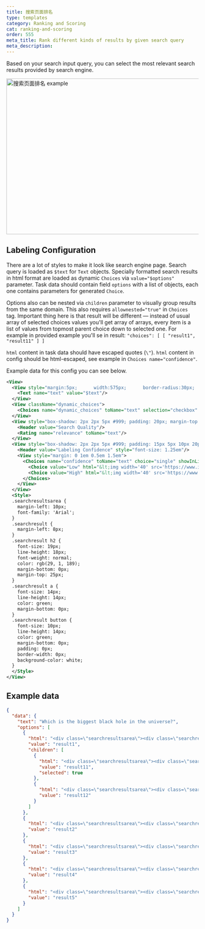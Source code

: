 ```yaml
---
title: 搜索页面排名
type: templates
category: Ranking and Scoring
cat: ranking-and-scoring
order: 555
meta_title: Rank different kinds of results by given search query
meta_description: 
---
```


Based on your search input query, you can select the most relevant search results provided by search engine.
<br/>

<img src="/images/templates/serp-ranking.png" alt="搜索页面排名 example" class="gif-border" width="552px" height="408px" />

## Labeling Configuration

There are a lot of styles to make it look like search engine page. Search query is loaded as `$text` for `Text` objects. Specially formatted search results in html format are loaded as dynamic `Choices` via `value="$options"` parameter. Task data should contain field `options` with a list of objects, each one contains parameters for generated `Choice`.

Options also can be nested via `children` parameter to visually group results from the same domain. This also requires `allownested="true"` in `Choices` tag. Important thing here is that result will be different — instead of usual array of selected choices values you'll get array of arrays, every item is a list of values from topmost parent choice down to selected one. For example in provided example you'll se in result:
`"choices": [ [ "result1", "result11" ] ]`

`html` content in task data should have escaped quotes (`\"`). `html` content in config should be html-escaped, see example in `Choices name="confidence"`.

Example data for this config you can see below.

```xml
<View>
  <View style="margin:5px;      width:575px;      border-radius:30px;      border:1px solid #dcdcdc;             height:45px;      width:500px;      font-size:16px;             display: flex;             justify-content: center;             padding: 8px;      outline: none;             background-image: url('https://htx-pub.s3.amazonaws.com/samples/google-search-magnifying-glass-icon-5.jpeg');             background-position: left center;             background-size: 24px;             background-repeat: no-repeat;             background-origin: content-box;                ">
    <Text name="text" value="$text"/>
  </View>
  <View className="dynamic_choices">
    <Choices name="dynamic_choices" toName="text" selection="checkbox" value="$options" layout="vertical" choice="multiple" allownested="true"/>
  </View>
  <View style="box-shadow: 2px 2px 5px #999; padding: 20px; margin-top: 1em; border-radius: 5px;">
    <Header value="Search Quality"/>
    <Rating name="relevance" toName="text"/>
  </View>
  <View style="box-shadow: 2px 2px 5px #999; padding: 15px 5px 10px 20px; margin-top: 1.5em; margin-bottom: 1.25em; border-radius: 5px; display: flex; align-items: center;">
    <Header value="Labeling Confidence" style="font-size: 1.25em"/>
    <View style="margin: 0 1em 0.5em 1.5em">
      <Choices name="confidence" toName="text" choice="single" showInLine="true">
        <Choice value="Low" html="&lt;img width='40' src='https://www.iconsdb.com/icons/preview/green/thumbs-up-xxl.png'/&gt;"/>
        <Choice value="High" html="&lt;img width='40' src='https://www.iconsdb.com/icons/preview/red/thumbs-down-xxl.png'/&gt;"/>
      </Choices>
    </View>
  </View>
  <Style>
  .searchresultsarea {
    margin-left: 10px;
    font-family: 'Arial';
  }
  .searchresult {
    margin-left: 8px;
  }
  .searchresult h2 {
    font-size: 19px;
    line-height: 18px;
    font-weight: normal;
    color: rgb(29, 1, 189);
    margin-bottom: 0px;
    margin-top: 25px;
  }
  .searchresult a {
    font-size: 14px;
    line-height: 14px;
    color: green;
    margin-bottom: 0px;
  }
  .searchresult button {
    font-size: 10px;
    line-height: 14px;
    color: green;
    margin-bottom: 0px;
    padding: 0px;
    border-width: 0px;
    background-color: white;
  }
  </Style>
</View>
```

## Example data

```json
{
  "data": {
    "text": "Which is the biggest black hole in the universe?",
    "options": [
      {
        "html": "<div class=\"searchresultsarea\"><div class=\"searchresult\"><h2>List of most massive black holes - Wikipedia</h2><a href='https://en.wikipedia.org/wiki/List_of_most_massive_black_holes' target='_blank'>https://en.wikipedia.org/wiki/List_of_most_massive_black_holes</a> <p>List ; Messier 59, 2.7×10 · This black hole has a retrograde rotation. ; PG 1411+442, (4.43±1.46)×10 · 79430000 ; Markarian 876, (2.79±1.29)×10 · 240000000 ; Andromeda ...</p></div>",
        "value": "result1",
        "children": [
          {
            "html": "<div class=\"searchresultsarea\"><div class=\"searchresult\"><h2>Supermassive black hole - Wikipedia</h2><a href='https://en.wikipedia.org/wiki/Supermassive_black_hole' target='_blank'>https://en.wikipedia.org/wiki/Supermassive_black_hole</a> <p>The largest supermassive black hole in the Milky Way's vicinity appears to be that of Messier 87 (i.e. M87*), at a mass of (6.4±0.5)×109 (c. 6.4 billion) M ☉ at a distance of 53.5 million light-years.</p></div>",
            "value": "result11",
            "selected": true
          },
          {
            "html": "<div class=\"searchresultsarea\"><div class=\"searchresult\"><h2>Buraco negro supermassivo</h2><a href='https://pt.wikipedia.org/wiki/Buraco_negro_supermassivo' target='_blank'>https://pt.wikipedia.org/wiki/Buraco_negro_supermassivo</a> <p>Um buraco negro supermassivo é uma classe de buracos negros encontrados principalmente no centro das galáxias. Ao contrário dos buracos negros estelares, que são originados a partir da evolução de estrelas de massa elevada, os buracos negros supermassivos foram formados por imensas nuvens de gás ou por aglomerados de milhões de estrelas que colapsaram sobre a sua própria gravidade quando o universo ainda era bem mais jovem e denso.</p></div>",
            "value": "result12"
          }
        ]
      },
      {
        "html": "<div class=\"searchresultsarea\"><div class=\"searchresult\"><h2>Black Hole Size Comparison Chart Gives New View of Universe</h2><a href='https://nerdist.com/article/biggest-black-holes-size-comparison/' target='_blank'>https://nerdist.com/article/biggest-black-holes-size-comparison/</a> <p>They can fit multiple solar systems inside of them. Ton 618, the largest ultramassive black hole, appears at the very end of the video, which, ...</p></div>",
        "value": "result2"
      },
      {
        "html": "<div class=\"searchresultsarea\"><div class=\"searchresult\"><h2>How Big Is the Largest Black Hole in the Universe? - Business ...</h2><a href='https://www.businessinsider.com/black-hole-how-big-largest-universe-2019-5' target='_blank'>https://www.businessinsider.com/black-hole-how-big-largest-universe-2019-5</a> <p>And the supermassive black hole at the center of Messier 87 is so huge that astronomers could see it from 55 million light-years away. It's 24 ...</p></div>",
        "value": "result3"
      },
      {
        "html": "<div class=\"searchresultsarea\"><div class=\"searchresult\"><h2>5 Most Massive Black Holes Discovered So Far. - The Secrets</h2><a href='https://www.secretsofuniverse.in/5-most-massive-black-holes/' target='_blank'>https://www.secretsofuniverse.in/5-most-massive-black-holes/</a> <p>The list of the most massive black holes is topped by TON 618. TON 618 is technically a a hyperluminous, broad-absorption line, radio-loud quasar—located near</p></div>",
        "value": "result4"
      },
      {
        "html": "<div class=\"searchresultsarea\"><div class=\"searchresult\"><h2>'Stupendously large' black holes could grow to truly monstrous ...</h2><a href='https://www.space.com/black-holes-can-reach-stupendously-large-sizes.html' target='_blank'>https://www.space.com/black-holes-can-reach-stupendously-large-sizes.html</a> <p>Currently the largest known black hole, powering the quasar TON 618, has a mass of 66 billion solar masses. TON 618's enormous bulk led ...</p></div>",
        "value": "result5"
      }
    ]
  }
}
```

